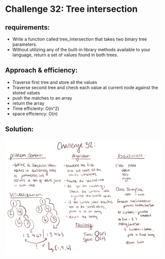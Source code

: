 # Challenge 32: Tree intersection

## requirements: 
- Write a function called tree_intersection that takes two binary tree parameters.
- Without utilizing any of the built-in library methods available to your language, return a set of values found in both trees.

## Approach & efficiency:
- Traverse first tree and store all the values
- Traverse second tree and check each value at current node against the stored values
- push the matches to an array
- return the array
- Time efficienty: O(n^2)
- space efficiency: O(n)

## Solution: 

![whiteboard solution](./IMG_0746.PNG)

